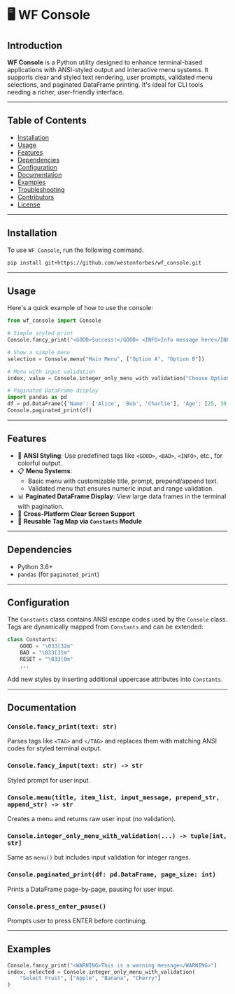 # 🖥️ WF Console

## Introduction

**WF Console** is a Python utility designed to enhance terminal-based applications with ANSI-styled output and interactive menu systems. It supports clear and styled text rendering, user prompts, validated menu selections, and paginated DataFrame printing. It's ideal for CLI tools needing a richer, user-friendly interface.

---

## Table of Contents

- [Installation](#installation)
- [Usage](#usage)
- [Features](#features)
- [Dependencies](#dependencies)
- [Configuration](#configuration)
- [Documentation](#documentation)
- [Examples](#examples)
- [Troubleshooting](#troubleshooting)
- [Contributors](#contributors)
- [License](#license)

---

## Installation

To use `WF Console`, run the following command.

```bash
pip install git+https://github.com/westonforbes/wf_console.git
```

---

## Usage

Here's a quick example of how to use the console:

```python
from wf_console import Console

# Simple styled print
Console.fancy_print("<GOOD>Success!</GOOD> <INFO>Info message here</INFO>")

# Show a simple menu
selection = Console.menu("Main Menu", ["Option A", "Option B"])

# Menu with input validation
index, value = Console.integer_only_menu_with_validation("Choose Option", ["Alpha", "Beta"])

# Paginated DataFrame display
import pandas as pd
df = pd.DataFrame({'Name': ['Alice', 'Bob', 'Charlie'], 'Age': [25, 30, 35]})
Console.paginated_print(df)
```

---

## Features

- 🎨 **ANSI Styling**: Use predefined tags like `<GOOD>`, `<BAD>`, `<INFO>`, etc., for colorful output.
- 📋 **Menu Systems**:
  - Basic menu with customizable title, prompt, prepend/append text.
  - Validated menu that ensures numeric input and range validation.
- 📊 **Paginated DataFrame Display**: View large data frames in the terminal with pagination.
- 🚀 **Cross-Platform Clear Screen Support**
- 🔁 **Reusable Tag Map via `Constants` Module**

---

## Dependencies

- Python 3.6+
- `pandas` (for `paginated_print`)

---

## Configuration

The `Constants` class contains ANSI escape codes used by the `Console` class. Tags are dynamically mapped from `Constants` and can be extended:

```python
class Constants:
    GOOD = "\033[32m"
    BAD = "\033[31m"
    RESET = "\033[0m"
    ...
```

Add new styles by inserting additional uppercase attributes into `Constants`.

---

## Documentation

### `Console.fancy_print(text: str)`
Parses tags like `<TAG>` and `</TAG>` and replaces them with matching ANSI codes for styled terminal output.

### `Console.fancy_input(text: str) -> str`
Styled prompt for user input.

### `Console.menu(title, item_list, input_message, prepend_str, append_str) -> str`
Creates a menu and returns raw user input (no validation).

### `Console.integer_only_menu_with_validation(...) -> tuple[int, str]`
Same as `menu()` but includes input validation for integer ranges.

### `Console.paginated_print(df: pd.DataFrame, page_size: int)`
Prints a DataFrame page-by-page, pausing for user input.

### `Console.press_enter_pause()`
Prompts user to press ENTER before continuing.

---

## Examples

```python
Console.fancy_print("<WARNING>This is a warning message</WARNING>")
index, selected = Console.integer_only_menu_with_validation(
    "Select Fruit", ["Apple", "Banana", "Cherry"]
)
```
